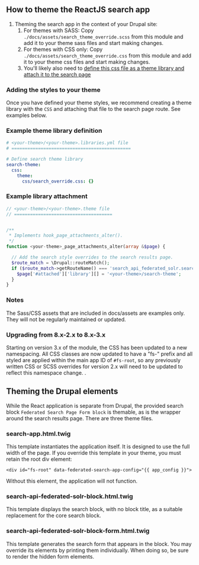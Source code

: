 ## How to theme the ReactJS search app

1. Theming the search app in the context of your Drupal site:
    1. For themes with SASS: Copy `./docs/assets/search_theme_override.scss` from this module and add it to your theme sass files and start making changes.
    1. For themes with CSS only: Copy `./docs/assets/search_theme_override.css` from this module and add it to your theme css files and start making changes.
    1. You'll likely also need to [define this css file as a theme library and attach it to the search page](#adding-the-styles-to-your-theme)

### Adding the styles to your theme
Once you have defined your theme styles, we recommend creating a theme library with the `CSS` and attaching that file to the search page route.  See examples below.

### Example theme library definition
```yaml
# <your-theme>/<your-theme>.libraries.yml file
# =============================================

# Define search theme library
search-theme:
  css:
    theme:
      css/search_override.css: {}

```

### Example library attachment
```php
// <your-theme>/<your-theme>.theme file
// =====================================


/**
 * Implements hook_page_attachments_alter().
 */
function <your-theme>_page_attachments_alter(array &$page) {

  // Add the search style overrides to the search results page.
  $route_match = \Drupal::routeMatch();
  if ($route_match->getRouteName() === 'search_api_federated_solr.search') {
    $page['#attached']['library'][] = '<your-theme>/search-theme';
  }
}
```

### Notes
The Sass/CSS assets that are included in docs/assets are examples only. They will not be regularly maintained or updated.

### Upgrading from 8.x-2.x to 8.x-3.x
Starting on version 3.x of the module, the CSS has been updated to a new namespacing. All CSS classes are now updated to have a "fs-" prefix and all styled are applied within the main app ID of `#fs-root`, so any previously written CSS or SCSS overrides for version 2.x will need to be updated to reflect this namespace change. .  

## Theming the Drupal elements

While the React application is separate from Drupal, the provided search block `Federated Search Page Form block` is themable, as is the wrapper around the search results page. There are three theme files.

### search-app.html.twig

This template instantiates the application itself. It is designed to use the full width of the page. If you override this template in your theme, you must retain the root div element:

`<div id="fs-root" data-federated-search-app-config="{{ app_config }}">`

Without this element, the application will not function.

### search-api-federated-solr-block.html.twig

This template displays the search block, with no block title, as a suitable replacement for the core search block.

### search-api-federated-solr-block-form.html.twig

This template generates the search form that appears in the block. You may override its elements by printing them individually. When doing so, be sure to render the hidden form elements.
